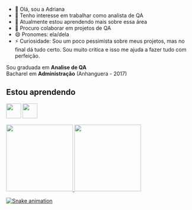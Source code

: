 - 👋 Olá, sou a Adriana
- 👀 Tenho interesse em trabalhar como analista de QA
- 🌱 Atualmente estou aprendendo mais sobre essa área
- 💞️ Procuro colaborar em projetos de QA
- 😄 Pronomes: ela/dela
- ⚡ Curiosidade: Sou um poco pessimista sobre meus projetos, mas no final dá tudo certo. Sou muito critica e isso me ajuda a fazer tudo com perfeição.

Sou graduada em **Analise de QA**<br>
Bacharel em **Administração** (Anhanguera - 2017)<br>


## Estou aprendendo

<img loading="lazy" src="https://cdn.jsdelivr.net/gh/devicons/devicon/icons/java/java-original.svg" width="40" height="40"/> <img loading="lazy" src="https://cdn.jsdelivr.net/gh/devicons/devicon/icons/linux/linux-original.svg" width="40" height="40"/>
 


<div>
<a href="https://github.com/ADRIANARIBEIROLF">
<img loading="lazy" height="180em" src="https://github-readme-stats.vercel.app/api/top-langs/?username=ADRIANARIBEIROLF&layout=compact&langs_count=7&theme=dracula"/>
<img loading="lazy" height="180em" src="https://github-readme-stats.vercel.app/api?username=ADRIANARIBEIROLF&show_icons=true&theme=dracula&include_all_commits=true&count_private=true"/>
</div>

![Snake animation](https://github.com/ADRIANARIBEIROLF/ADRIANARIBEIROLF/blob/output/github-contribution-grid-snake.svg)

<!---
ADRIANARIBEIROLF/ADRIANARIBEIROLF is a ✨ special ✨ repository because its `README.md` (this file) appears on your GitHub profile.
You can click the Preview link to take a look at your changes.
--->
